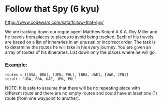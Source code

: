 # Follow that Spy (6 kyu)

https://www.codewars.com/kata/follow-that-spy/

We are tracking down our rogue agent Matthew Knight A.K.A. Roy Miller and he travels from places to places to avoid being tracked. Each of his travels are based on a list of itineraries in an unusual or incorrect order. The task is to determine the routes he will take in his every journey. You are given an array of routes of his itineraries. List down only the places where he will go.

### Example:

```
routes = [[USA, BRA], [JPN, PHL], [BRA, UAE], [UAE, JPN]]
result: "USA, BRA, UAE, JPN, PHL"
```

NOTE: It is safe to assume that there will be no repeating place with different route and there are no empty routes and could have at least one (1) route (from one waypoint to another).

